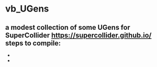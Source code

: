 # vb_UGens
a modest collection of some UGens for SuperCollider https://supercollider.github.io/
steps to compile:
-
-
-

